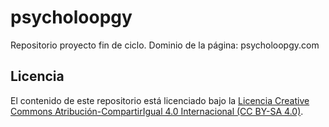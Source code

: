 # psycholoopgy
Repositorio proyecto fin de ciclo.
Dominio de la página: psycholoopgy.com
## Licencia
El contenido de este repositorio está licenciado bajo la [Licencia Creative Commons Atribución-CompartirIgual 4.0 Internacional (CC BY-SA 4.0)](https://creativecommons.org/licenses/by-sa/4.0/).
